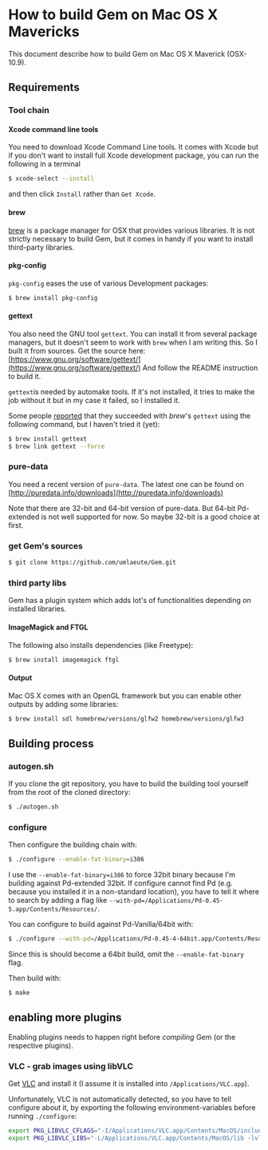 How to build Gem on Mac OS X Mavericks 
======================================

This document describe how to build Gem on Mac OS X Maverick (OSX-10.9).

Requirements
------------

### Tool chain

#### Xcode command line tools

You need to download Xcode Command Line tools. It comes with Xcode but if you don't want to install full Xcode development package, you can run the following in a terminal

~~~~bash
$ xcode-select --install
~~~~

and then click `Install` rather than `Get Xcode`.

#### brew

[brew](http://brew.sh) is a package manager for OSX that provides various libraries.
It is not strictly necessary to build Gem, but it comes in handy if you want to install third-party libraries.

#### pkg-config

`pkg-config` eases the use of various Development packages:

~~~~bash
$ brew install pkg-config
~~~~

#### gettext

You also need the GNU tool `gettext`.
You can install it from several package managers, but it doesn't seem to work with `brew` when I am writing this.
So I built it from sources.
Get the source here: [https://www.gnu.org/software/gettext/](https://www.gnu.org/software/gettext/)
And follow the README instruction to build it.

`gettext`is needed by automake tools. If it's not installed, it tries to make the job without it but in my case it failed, so I installed it.

Some people [reported](http://lists.puredata.info/pipermail/gem-dev/2014-08/006904.html) that they succeeded with *brew*'s `gettext` using the following command, but I haven't tried it (yet):

~~~~bash
$ brew install gettext
$ brew link gettext --force
~~~~


### pure-data

You need a recent version of `pure-data`.
The latest one can be found on [http://puredata.info/downloads](http://puredata.info/downloads)

Note that there are 32-bit and 64-bit version of pure-data.
But 64-bit Pd-extended is not well supported for now.
So maybe 32-bit is a good choice at first.

### get Gem's sources

~~~~bash
$ git clone https://github.com/umlaeute/Gem.git
~~~~

### third party libs
Gem has a plugin system which adds lot's of functionalities depending on installed libraries.

#### ImageMagick and FTGL
The following also installs dependencies (like Freetype):

~~~~bash
$ brew install imagemagick ftgl
~~~~

#### Output
Mac OS X comes with an OpenGL framework but you can enable other outputs by adding some libraries:

~~~~bash
$ brew install sdl homebrew/versions/glfw2 homebrew/versions/glfw3
~~~~

Building process
----------------

### autogen.sh
If you clone the git repository, you have to build the building tool yourself from the root of the cloned directory:

~~~~bash
$ ./autogen.sh
~~~~

### configure
Then configure the building chain with:

~~~~bash
$ ./configure --enable-fat-binary=i386
~~~~

I use the `--enable-fat-binary=i386` to force 32bit binary because I'm building against Pd-extended 32bit.
If configure cannot find Pd (e.g. because you installed it in a non-standard location),
you have to tell it where to search by adding a flag like `--with-pd=/Applications/Pd-0.45-5.app/Contents/Resources/`.

You can configure to build against Pd-Vanilla/64bit with:

~~~~bash
$ ./configure --with-pd=/Applications/Pd-0.45-4-64bit.app/Contents/Resources/
~~~~

Since this is should become a 64bit build, omit the `--enable-fat-binary` flag.

Then build with:

~~~~bash
$ make
~~~~



## enabling more plugins

Enabling plugins needs to happen right before *compiling* Gem (or the respective plugins).

### VLC - grab images using libVLC

Get [VLC](http://videolan.org) and install it (I assume it is installed into `/Applications/VLC.app`).

Unfortunately, VLC is not automatically detected, so you have to tell configure about it, by exporting the following environment-variables before running `./configure`:

~~~bash
export PKG_LIBVLC_CFLAGS="-I/Applications/VLC.app/Contents/MacOS/include"
export PKG_LIBVLC_LIBS="-L/Applications/VLC.app/Contents/MacOS/lib -lvlc"
~~~
